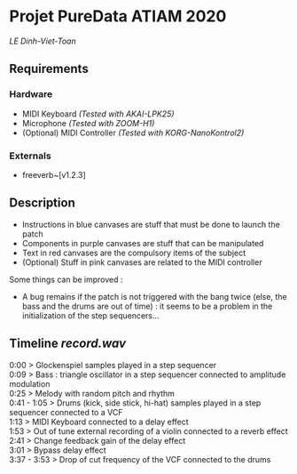# Projet PureData ATIAM 2020
_LE Dinh-Viet-Toan_

## Requirements
### Hardware
- MIDI Keyboard _(Tested with AKAI-LPK25)_
- Microphone _(Tested with ZOOM-H1)_
- (Optional) MIDI Controller _(Tested with KORG-NanoKontrol2)_

### Externals
- freeverb~[v1.2.3]


## Description
- Instructions in blue canvases are stuff that must be done to launch the patch 
- Components in purple canvases are stuff that can be manipulated
- Text in red canvases are the compulsory items of the subject
- (Optional) Stuff in pink canvases are related to the MIDI controller

Some things can be improved :
- A bug remains if the patch is not triggered with the bang twice (else, the bass and the drums are out of time) : it seems to be a problem in the initialization of the step sequencers...

## Timeline _record.wav_
0:00 > Glockenspiel samples played in a step sequencer  
0:09 > Bass : triangle oscillator in a step sequencer connected to amplitude modulation   
0:25 > Melody with random pitch and rhythm  
0:41 -  1:05 > Drums (kick, side stick, hi-hat) samples played in a step sequencer connected to a VCF   
1:13 > MIDI Keyboard connected to a delay effect  
1:53 > Out of tune external recording of a violin connected to a reverb effect   
2:41 > Change feedback gain of the delay effect  
3:01 > Bypass delay effect  
3:37 - 3:53 > Drop of cut frequency of the VCF connected to the drums
